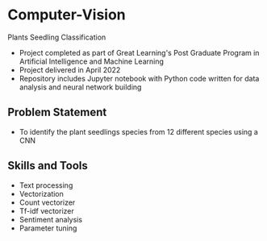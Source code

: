 # Computer-Vision
Plants Seedling Classification
- Project completed as part of Great Learning's Post Graduate Program in Artificial Intelligence and Machine Learning
- Project delivered in April 2022
- Repository includes Jupyter notebook with Python code written for data analysis and neural network building
  
## Problem Statement
- To identify the plant seedlings species from 12 different species using a CNN

## Skills and Tools
- Text processing
- Vectorization
-   Count vectorizer
-   Tf-idf vectorizer
- Sentiment analysis
- Parameter tuning
